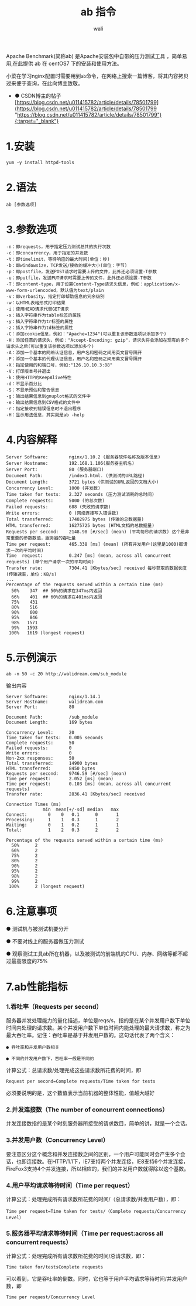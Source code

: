 ﻿---
layout: post
title: ab 指令  #标题
tagline: 压力测试工具
category: linux      #分类
author: wali    #作者
tag: instruction     #标签
ghurl:        #github url
ghurl_zip:    #github zip下载
comments: true

post_nav: ["1.安装","2.语法","3.参数选项","4.内容解释","5.示例演示","6.注意事项","7.ab性能指标"]
group_tag: linux命令
---

Apache Benchmark(简称ab) 是Apache安装包中自带的压力测试工具 ，简单易用,在此提供 ab 在 centOS7 下的安装和使用方法。

小菜在学习nginx配置时需要用到`ab`命令，在网络上搜索一篇博客，将其内容拷贝过来便于查询，在此向博主致敬。

* ● CSDN博主的帖子 [https://blog.csdn.net/u011415782/article/details/78501799](https://blog.csdn.net/u011415782/article/details/78501799 "https://blog.csdn.net/u011415782/article/details/78501799"){:target="_blank"}


# 1.安装

	yum -y install httpd-tools
	
# 2.语法

	ab [参数选项]

# 3.参数选项

```linux
-n：即requests，用于指定压力测试总共的执行次数
-c：即concurrency，用于指定的并发数
-t：即timelimit，等待响应的最大时间(单位：秒)
-b：即windowsize，TCP发送/接收的缓冲大小(单位：字节)
-p：即postfile，发送POST请求时需要上传的文件，此外还必须设置-T参数
-u：即putfile，发送PUT请求时需要上传的文件，此外还必须设置-T参数
-T：即content-type，用于设置Content-Type请求头信息，例如：application/x-www-form-urlencoded，默认值为text/plain
-v：即verbosity，指定打印帮助信息的冗余级别
-w：以HTML表格形式打印结果
-i：使用HEAD请求代替GET请求
-x：插入字符串作为table标签的属性
-y：插入字符串作为tr标签的属性
-z：插入字符串作为td标签的属性
-C：添加cookie信息，例如："Apache=1234"(可以重复该参数选项以添加多个)
-H：添加任意的请求头，例如："Accept-Encoding: gzip"，请求头将会添加在现有的多个请求头之后(可以重复该参数选项以添加多个)
-A：添加一个基本的网络认证信息，用户名和密码之间用英文冒号隔开
-P：添加一个基本的代理认证信息，用户名和密码之间用英文冒号隔开
-X：指定使用的和端口号，例如:"126.10.10.3:88"
-V：打印版本号并退出
-k：使用HTTP的KeepAlive特性
-d：不显示百分比
-S：不显示预估和警告信息
-g：输出结果信息到gnuplot格式的文件中
-e：输出结果信息到CSV格式的文件中
-r：指定接收到错误信息时不退出程序
-H：显示用法信息，其实就是ab -help
```

# 4.内容解释

```linux
Server Software:        nginx/1.10.2 (服务器软件名称及版本信息)
Server Hostname:        192.168.1.106(服务器主机名)
Server Port:            80 (服务器端口)
Document Path:          /index1.html. (供测试的URL路径)
Document Length:        3721 bytes (供测试的URL返回的文档大小)
Concurrency Level:      1000 (并发数)
Time taken for tests:   2.327 seconds (压力测试消耗的总时间)
Complete requests:      5000 (的总次数)
Failed requests:        688 (失败的请求数)
Write errors:           0 (网络连接写入错误数)
Total transferred:      17402975 bytes (传输的总数据量)
HTML transferred:       16275725 bytes (HTML文档的总数据量)
Requests per second:    2148.98 [#/sec] (mean) (平均每秒的请求数) 这个是非常重要的参数数值，服务器的吞吐量 
Time per request:       465.338 [ms] (mean) (所有并发用户(这里是1000)都请求一次的平均时间)
Time  request:       	0.247 [ms] (mean, across all concurrent requests) (单个用户请求一次的平均时间)
Transfer rate:          7304.41 [Kbytes/sec] received 每秒获取的数据长度 (传输速率，单位：KB/s)
...
Percentage of the requests served within a certain time (ms)
  50%    347  ## 50%的请求在347ms内返回 
  66%    401  ## 60%的请求在401ms内返回 
  75%    431
  80%    516
  90%    600
  95%    846
  98%   1571
  99%   1593
 100%   1619 (longest request)
```

# 5.示例演示

	ab -n 50 -c 20 http://walidream.com/sub_module

输出内容

```linux
Server Software:        nginx/1.14.1
Server Hostname:        walidream.com
Server Port:            80

Document Path:          /sub_module
Document Length:        169 bytes

Concurrency Level:      20
Time taken for tests:   0.005 seconds
Complete requests:      50
Failed requests:        0
Write errors:           0
Non-2xx responses:      50
Total transferred:      14900 bytes
HTML transferred:       8450 bytes
Requests per second:    9746.59 [#/sec] (mean)
Time per request:       2.052 [ms] (mean)
Time per request:       0.103 [ms] (mean, across all concurrent requests)
Transfer rate:          2836.41 [Kbytes/sec] received

Connection Times (ms)
              min  mean[+/-sd] median   max
Connect:        0    0   0.1      0       1
Processing:     1    1   0.3      1       2
Waiting:        0    1   0.2      1       1
Total:          1    2   0.3      2       2

Percentage of the requests served within a certain time (ms)
  50%      2
  66%      2
  75%      2
  80%      2
  90%      2
  95%      2
  98%      2
  99%      2
 100%      2 (longest request)

```

# 6.注意事项

● 测试机与被测试机要分开

● 不要对线上的服务器做压力测试

● 观察测试工具ab所在机器，以及被测试的前端机的CPU、内存、网络等都不超过最高限度的75%


# 7.ab性能指标

### 1.吞吐率（Requests per second）

服务器并发处理能力的量化描述，单位是reqs/s，指的是在某个并发用户数下单位时间内处理的请求数。某个并发用户数下单位时间内能处理的最大请求数，称之为最大吞吐率。记住：吞吐率是基于并发用户数的。这句话代表了两个含义：

	● 吞吐率和并发用户数相关

	● 不同的并发用户数下，吞吐率一般是不同的

计算公式：总请求数/处理完成这些请求数所花费的时间，即

	Request per second=Complete requests/Time taken for tests

必须要说明的是，这个数值表示当前机器的整体性能，值越大越好

### 2.并发连接数（The number of concurrent connections）

并发连接数指的是某个时刻服务器所接受的请求数目，简单的讲，就是一个会话。

### 3.并发用户数（Concurrency Level）

要注意区分这个概念和并发连接数之间的区别，一个用户可能同时会产生多个会话，也即连接数。在HTTP/1.1下，IE7支持两个并发连接，IE8支持6个并发连接，FireFox3支持4个并发连接，所以相应的，我们的并发用户数就得除以这个基数。

### 4.用户平均请求等待时间（Time per request）

计算公式：处理完成所有请求数所花费的时间/（总请求数/并发用户数），即：

	Time per request=Time taken for tests/（Complete requests/Concurrency Level）


### 5.服务器平均请求等待时间（Time per request:across all concurrent requests）

计算公式：处理完成所有请求数所花费的时间/总请求数，即：

	Time taken for/testsComplete requests

可以看到，它是吞吐率的倒数。同时，它也等于用户平均请求等待时间/并发用户数，即

	Time per request/Concurrency Level













	